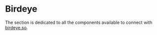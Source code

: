 # Birdeye

The section is dedicated to all the components available to connect with [birdeye.so](https://birdeye.so/).